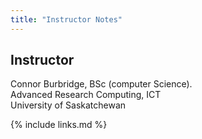 ```yaml
---
title: "Instructor Notes"
---
```


## Instructor

Connor Burbridge, BSc (computer Science).<br/>
Advanced Research Computing, ICT<br/>
University of Saskatchewan

{% include links.md %}
